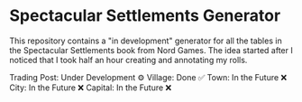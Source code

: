 # Spectacular Settlements Generator

This repository contains a "in development" generator for all the tables in the Spectacular Settlements book from Nord Games. The idea started after I noticed that I took half an hour creating and annotating my rolls.

Trading Post: Under Development ⚙
Village: Done ✅
Town: In the Future ❌
City: In the Future ❌
Capital: In the Future ❌
